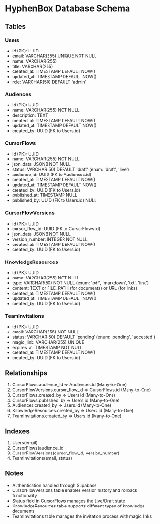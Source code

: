 # HyphenBox Database Schema

## Tables

### Users
- id (PK): UUID
- email: VARCHAR(255) UNIQUE NOT NULL
- name: VARCHAR(255)
- title: VARCHAR(255)
- created_at: TIMESTAMP DEFAULT NOW()
- updated_at: TIMESTAMP DEFAULT NOW()
- role: VARCHAR(50) DEFAULT 'admin'

### Audiences
- id (PK): UUID
- name: VARCHAR(255) NOT NULL
- description: TEXT
- created_at: TIMESTAMP DEFAULT NOW()
- updated_at: TIMESTAMP DEFAULT NOW()
- created_by: UUID (FK to Users.id)

### CursorFlows
- id (PK): UUID
- name: VARCHAR(255) NOT NULL
- json_data: JSONB NOT NULL
- status: VARCHAR(50) DEFAULT 'draft' (enum: 'draft', 'live')
- audience_id: UUID (FK to Audiences.id)
- created_at: TIMESTAMP DEFAULT NOW()
- updated_at: TIMESTAMP DEFAULT NOW()
- created_by: UUID (FK to Users.id)
- published_at: TIMESTAMP NULL
- published_by: UUID (FK to Users.id) NULL

### CursorFlowVersions
- id (PK): UUID
- cursor_flow_id: UUID (FK to CursorFlows.id)
- json_data: JSONB NOT NULL
- version_number: INTEGER NOT NULL
- created_at: TIMESTAMP DEFAULT NOW()
- created_by: UUID (FK to Users.id)

### KnowledgeResources
- id (PK): UUID
- name: VARCHAR(255) NOT NULL
- type: VARCHAR(50) NOT NULL (enum: 'pdf', 'markdown', 'txt', 'link')
- content: TEXT or FILE_PATH (for documents) or URL (for links)
- created_at: TIMESTAMP DEFAULT NOW()
- updated_at: TIMESTAMP DEFAULT NOW()
- created_by: UUID (FK to Users.id)

### TeamInvitations
- id (PK): UUID
- email: VARCHAR(255) NOT NULL
- status: VARCHAR(50) DEFAULT 'pending' (enum: 'pending', 'accepted')
- magic_link: VARCHAR(255) UNIQUE
- expires_at: TIMESTAMP NOT NULL
- created_at: TIMESTAMP DEFAULT NOW()
- created_by: UUID (FK to Users.id)

## Relationships

1. CursorFlows.audience_id => Audiences.id (Many-to-One)
2. CursorFlowVersions.cursor_flow_id => CursorFlows.id (Many-to-One)
3. CursorFlows.created_by => Users.id (Many-to-One)
4. CursorFlows.published_by => Users.id (Many-to-One)
5. Audiences.created_by => Users.id (Many-to-One)
6. KnowledgeResources.created_by => Users.id (Many-to-One)
7. TeamInvitations.created_by => Users.id (Many-to-One)

## Indexes

1. Users(email)
2. CursorFlows(audience_id)
3. CursorFlowVersions(cursor_flow_id, version_number)
4. TeamInvitations(email, status)

## Notes

- Authentication handled through Supabase
- CursorFlowVersions table enables version history and rollback functionality
- Status field in CursorFlows manages the Live/Draft state
- KnowledgeResources table supports different types of knowledge documents
- TeamInvitations table manages the invitation process with magic links
